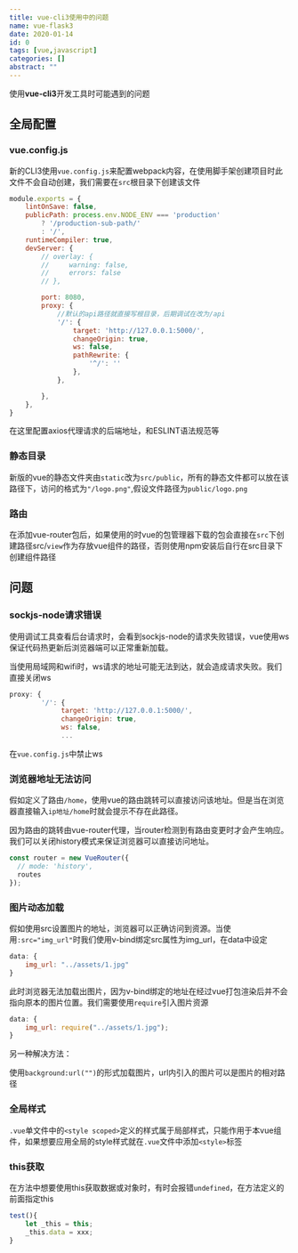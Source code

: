 ```yaml
---
title: vue-cli3使用中的问题
name: vue-flask3
date: 2020-01-14
id: 0
tags: [vue,javascript]
categories: []
abstract: ""
---
```



使用**vue-cli3**开发工具时可能遇到的问题

<!--more-->

## 全局配置

### vue.config.js

新的CLI3使用`vue.config.js`来配置webpack内容，在使用脚手架创建项目时此文件不会自动创建，我们需要在`src`根目录下创建该文件

```javascript
module.exports = {
    lintOnSave: false,
    publicPath: process.env.NODE_ENV === 'production'
        ? '/production-sub-path/'
        : '/',
    runtimeCompiler: true,
    devServer: {
        // overlay: {
        //     warning: false,
        //     errors: false
        // },

        port: 8080,
        proxy: {
            //默认的api路径就直接写根目录，后期调试在改为/api
            '/': {
                target: 'http://127.0.0.1:5000/',
                changeOrigin: true,
                ws: false,
                pathRewrite: {
                    '^/': ''
                },
            },

        },
    },
}
```

在这里配置axios代理请求的后端地址，和ESLINT语法规范等

### 静态目录

新版的vue的静态文件夹由`static`改为`src/public`，所有的静态文件都可以放在该路径下，访问的格式为`"/logo.png"`,假设文件路径为`public/logo.png`

### 路由

在添加vue-router包后，如果使用的时vue的包管理器下载的包会直接在`src`下创建路径src/`view`作为存放vue组件的路径，否则使用npm安装后自行在src目录下创建组件路径

## 问题

### sockjs-node请求错误

使用调试工具查看后台请求时，会看到sockjs-node的请求失败错误，vue使用ws保证代码热更新后浏览器端可以正常重新加载。

当使用局域网和wifi时，ws请求的地址可能无法到达，就会造成请求失败。我们直接关闭ws

```javascript
proxy: {
        '/': {
             target: 'http://127.0.0.1:5000/',
             changeOrigin: true,
             ws: false,
             ...
```

在`vue.config.js`中禁止ws

### 浏览器地址无法访问

假如定义了路由`/home`，使用vue的路由跳转可以直接访问该地址。但是当在浏览器直接输入`ip地址/home`时就会提示不存在此路径。

因为路由的跳转由vue-router代理，当router检测到有路由变更时才会产生响应。我们可以关闭history模式来保证浏览器可以直接访问地址。

```javascript
const router = new VueRouter({
  // mode: 'history',
  routes
});
```

### 图片动态加载

假如使用src设置图片的地址，浏览器可以正确访问到资源。当使用`:src="img_url"`时我们使用v-bind绑定src属性为img_url，在data中设定

```javascript
data: {
    img_url: "../assets/1.jpg"
}
```

此时浏览器无法加载出图片，因为v-bind绑定的地址在经过vue打包渲染后并不会指向原本的图片位置。我们需要使用`require`引入图片资源

```javascript
data: {
    img_url: require("../assets/1.jpg");
}
```

另一种解决方法：

使用`background:url("")`的形式加载图片，url内引入的图片可以是图片的相对路径

### 全局样式

`.vue`单文件中的`<style scoped>`定义的样式属于局部样式，只能作用于本vue组件，如果想要应用全局的style样式就在`.vue`文件中添加`<style>`标签

### this获取

在方法中想要使用this获取数据或对象时，有时会报错`undefined`，在方法定义的前面指定this

```javascript
test(){
    let _this = this;
    _this.data = xxx;
}
```

